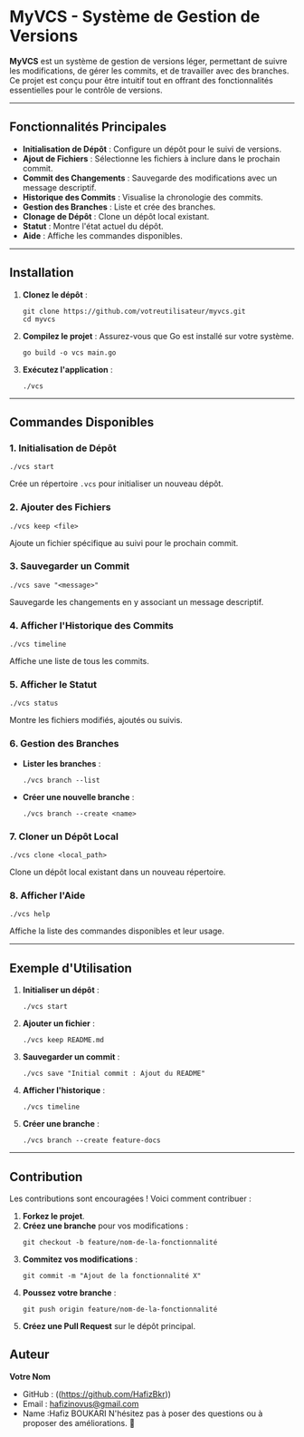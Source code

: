 # MyVCS - Système de Gestion de Versions

**MyVCS** est un système de gestion de versions léger, permettant de suivre les modifications, de gérer les commits, et de travailler avec des branches. Ce projet est conçu pour être intuitif tout en offrant des fonctionnalités essentielles pour le contrôle de versions.

---

## Fonctionnalités Principales

- **Initialisation de Dépôt** : Configure un dépôt pour le suivi de versions.
- **Ajout de Fichiers** : Sélectionne les fichiers à inclure dans le prochain commit.
- **Commit des Changements** : Sauvegarde des modifications avec un message descriptif.
- **Historique des Commits** : Visualise la chronologie des commits. 
- **Gestion des Branches** : Liste et crée des branches.
- **Clonage de Dépôt** : Clone un dépôt local existant.
- **Statut** : Montre l'état actuel du dépôt.
- **Aide** : Affiche les commandes disponibles.

---

## Installation

1. **Clonez le dépôt** :
   ```
   git clone https://github.com/votreutilisateur/myvcs.git
   cd myvcs
   ```

2. **Compilez le projet** :
   Assurez-vous que Go est installé sur votre système.
   ```
   go build -o vcs main.go
   ```

3. **Exécutez l'application** :
   ```
   ./vcs
   ```

---

## Commandes Disponibles

### 1. Initialisation de Dépôt
```
./vcs start
```
Crée un répertoire `.vcs` pour initialiser un nouveau dépôt.

### 2. Ajouter des Fichiers
```
./vcs keep <file>
```
Ajoute un fichier spécifique au suivi pour le prochain commit.

### 3. Sauvegarder un Commit
```
./vcs save "<message>"
```
Sauvegarde les changements en y associant un message descriptif.

### 4. Afficher l'Historique des Commits
```
./vcs timeline
```
Affiche une liste de tous les commits.

### 5. Afficher le Statut
```
./vcs status
```
Montre les fichiers modifiés, ajoutés ou suivis.

### 6. Gestion des Branches
- **Lister les branches** :
  ```
  ./vcs branch --list
  ```
- **Créer une nouvelle branche** :
  ```
  ./vcs branch --create <name>
  ```

### 7. Cloner un Dépôt Local
```
./vcs clone <local_path>
```
Clone un dépôt local existant dans un nouveau répertoire.

### 8. Afficher l'Aide
```
./vcs help
```
Affiche la liste des commandes disponibles et leur usage.

---


## Exemple d'Utilisation

1. **Initialiser un dépôt** :
   ```
   ./vcs start
   ```

2. **Ajouter un fichier** :
   ```
   ./vcs keep README.md
   ```

3. **Sauvegarder un commit** :
   ```
   ./vcs save "Initial commit : Ajout du README"
   ```

4. **Afficher l'historique** :
   ```
   ./vcs timeline
   ```

5. **Créer une branche** :
   ```
   ./vcs branch --create feature-docs
   ```

---

## Contribution

Les contributions sont encouragées ! Voici comment contribuer :

1. **Forkez le projet**.
2. **Créez une branche** pour vos modifications :
   ```
   git checkout -b feature/nom-de-la-fonctionnalité
   ```
3. **Commitez vos modifications** :
   ```
   git commit -m "Ajout de la fonctionnalité X"
   ```
4. **Poussez votre branche** :
   ```
   git push origin feature/nom-de-la-fonctionnalité
   ```
5. **Créez une Pull Request** sur le dépôt principal.



## Auteur

**Votre Nom**  
- GitHub : ((https://github.com/HafizBkr))  
- Email : hafizinovus@gmail.com
- Name :Hafiz BOUKARI
N'hésitez pas à poser des questions ou à proposer des améliorations. 🚀

